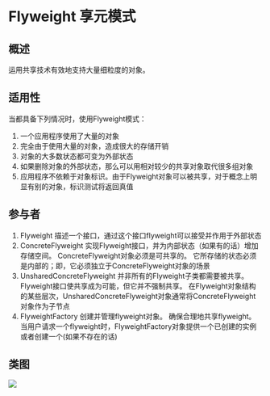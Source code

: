 
# Flyweight 享元模式

## 概述
运用共享技术有效地支持大量细粒度的对象。

## 适用性
当都具备下列情况时，使用Flyweight模式：
1. 一个应用程序使用了大量的对象
2. 完全由于使用大量的对象，造成很大的存储开销
3. 对象的大多数状态都可变为外部状态
4. 如果删除对象的外部状态，那么可以用相对较少的共享对象取代很多组对象
5. 应用程序不依赖于对象标识。由于Flyweight对象可以被共享，对于概念上明显有别的对象，标识测试将返回真值

## 参与者
1. Flyweight 描述一个接口，通过这个接口flyweight可以接受并作用于外部状态
2. ConcreteFlyweight 实现Flyweight接口，并为内部状态（如果有的话）增加存储空间。
    ConcreteFlyweight对象必须是可共享的。
    它所存储的状态必须是内部的；即，它必须独立于ConcreteFlyweight对象的场景
4. UnsharedConcreteFlyweight 并非所有的Flyweight子类都需要被共享。Flyweight接口使共享成为可能，但它并不强制共享。 在Flyweight对象结构的某些层次，UnsharedConcreteFlyweight对象通常将ConcreteFlyweight对象作为子节点
5. FlyweightFactory 创建并管理flyweight对象。 确保合理地共享flyweight。当用户请求一个flyweight时，FlyweightFactory对象提供一个已创建的实例或者创建一个(如果不存在的话)

## 类图
![](https://i.imgur.com/bw1vvSh.png)  


